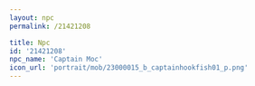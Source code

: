 ```yaml
---
layout: npc
permalink: /21421208

title: Npc
id: '21421208'
npc_name: 'Captain Moc'
icon_url: 'portrait/mob/23000015_b_captainhookfish01_p.png'
---
```

